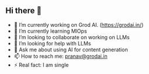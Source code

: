 ## Hi there 👋

- 🔭 I’m currently working on Grod AI. (https://grodai.in/)
- 🌱 I’m currently learning MlOps
- 👯 I’m looking to collaborate on working on LLMs
- 🤔 I’m looking for help with LLMs
- 💬 Ask me about using AI for content generation
- 📫 How to reach me: pranav@grodai.in
- ⚡ Real fact: I am single
